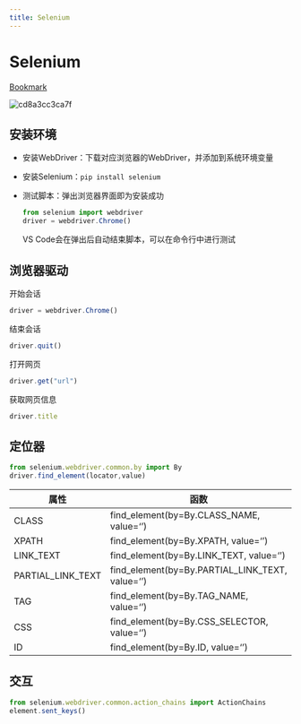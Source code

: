 ```yaml
---
title: Selenium
---
```


# Selenium

[Bookmark](https://www.selenium.dev/)

![cd8a3cc3ca7f](/img/cd8a3cc3ca7f)

## 安装环境

- 安装WebDriver：下载对应浏览器的WebDriver，并添加到系统环境变量

- 安装Selenium：`pip install selenium`

- 测试脚本：弹出浏览器界面即为安装成功
    ```javascript
    from selenium import webdriver
    driver = webdriver.Chrome()
    ```

    VS Code会在弹出后自动结束脚本，可以在命令行中进行测试


## 浏览器驱动

开始会话

```javascript
driver = webdriver.Chrome()
```

结束会话

```javascript
driver.quit()
```

打开网页

```javascript
driver.get("url")
```

获取网页信息

```javascript
driver.title
```

## 定位器

```javascript
from selenium.webdriver.common.by import By
driver.find_element(locator,value)
```

| **属性** | **函数** |
| --- | --- |
| CLASS | find_element(by=By.CLASS_NAME, value=‘’) |
| XPATH | find_element(by=By.XPATH, value=‘’) |
| LINK_TEXT | find_element(by=By.LINK_TEXT, value=‘’) |
| PARTIAL_LINK_TEXT | find_element(by=By.PARTIAL_LINK_TEXT, value=‘’) |
| TAG | find_element(by=By.TAG_NAME, value=‘’) |
| CSS | find_element(by=By.CSS_SELECTOR, value=‘’) |
| ID | find_element(by=By.ID, value=‘’) |

## 交互

```javascript
from selenium.webdriver.common.action_chains import ActionChains
element.sent_keys()
```



